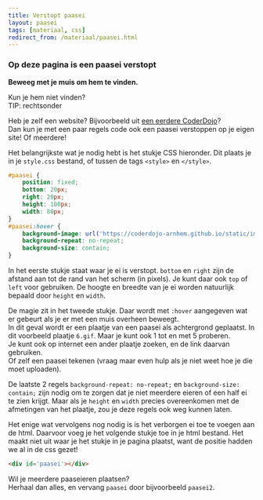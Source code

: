 ```yaml
---
title: Verstopt paasei
layout: paasei
tags: [materiaal, css]
redirect_from: /materiaal/paasei.html
---
```


### Op deze pagina is een paasei verstopt

__Beweeg met je muis om hem te vinden.__

Kun je hem niet vinden?
<br/>TIP: rechtsonder

Heb je zelf een website? Bijvoorbeeld uit [een eerdere CoderDojo](materiaal/website/)?
<br/>Dan kun je met een paar regels code ook een paasei verstoppen op je eigen site! Of meerdere!

Het belangrijkste wat je nodig hebt is het stukje CSS hieronder. Dit plaats je in je `style.css` bestand, of tussen de tags `<style>` en `</style>`.

```css
#paasei {
    position: fixed;
    bottom: 20px;
    right: 20px;
    height: 100px;
    width: 80px;
}
#paasei:hover {
    background-image: url('https://coderdojo-arnhem.github.io/static/img/ei/6.gif');
    background-repeat: no-repeat;
    background-size: contain;
}
```

In het eerste stukje staat waar je ei is verstopt. `bottom` en `right` zijn de afstand aan tot de rand van het scherm (in pixels). Je kunt daar ook `top` of `left` voor gebruiken.
De hoogte en breedte van je ei worden natuurlijk bepaald door `height` en `width`.

De magie zit in het tweede stukje. Daar wordt met `:hover` aangegeven wat er gebeurt als je er met een muis overheen beweegt.
<br/>In dit geval wordt er een plaatje van een paasei als achtergrond geplaatst. In dit voorbeeld plaatje `6.gif`. Maar je kunt ook 1 tot en met 5 proberen.
<br/>Je kunt ook op internet een ander plaatje zoeken, en de link daarvan gebruiken.
<br/>Of zelf een paasei tekenen (vraag maar even hulp als je niet weet hoe je die moet uploaden).

De laatste 2 regels `background-repeat: no-repeat;` en `background-size: contain;` zijn nodig om te zorgen dat je niet meerdere eieren of een half ei te zien krijgt. Maar als je `height` en `width` precies overeenkomen met de afmetingen van het plaatje, zou je deze regels ook weg kunnen laten.

Het enige wat vervolgens nog nodig is is het verborgen ei toe te voegen aan de html. Daarvoor voeg je het volgende stukje toe in je html bestand. Het maakt niet uit waar je het stukje in je pagina plaatst, want de positie hadden we al in de css gezet!

```html
<div id='paasei'></div>
```

Wil je meerdere paaseieren plaatsen?
<br/>Herhaal dan alles, en vervang `paasei` door bijvoorbeeld `paasei2`.
